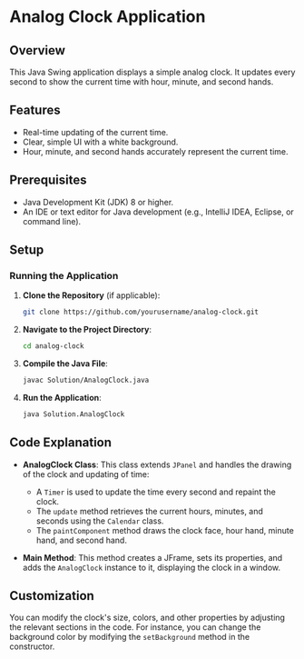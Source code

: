 # Analog Clock Application

## Overview
This Java Swing application displays a simple analog clock. It updates every second to show the current time with hour, minute, and second hands.

## Features
- Real-time updating of the current time.
- Clear, simple UI with a white background.
- Hour, minute, and second hands accurately represent the current time.

## Prerequisites
- Java Development Kit (JDK) 8 or higher.
- An IDE or text editor for Java development (e.g., IntelliJ IDEA, Eclipse, or command line).

## Setup

### Running the Application
1. **Clone the Repository** (if applicable):
   ```bash
   git clone https://github.com/yourusername/analog-clock.git
   ```

2. **Navigate to the Project Directory**:
   ```bash
   cd analog-clock
   ```

3. **Compile the Java File**:
   ```bash
   javac Solution/AnalogClock.java
   ```

4. **Run the Application**:
   ```bash
   java Solution.AnalogClock
   ```

## Code Explanation
- **AnalogClock Class**: This class extends `JPanel` and handles the drawing of the clock and updating of time:
  - A `Timer` is used to update the time every second and repaint the clock.
  - The `update` method retrieves the current hours, minutes, and seconds using the `Calendar` class.
  - The `paintComponent` method draws the clock face, hour hand, minute hand, and second hand.

- **Main Method**: This method creates a JFrame, sets its properties, and adds the `AnalogClock` instance to it, displaying the clock in a window.

## Customization
You can modify the clock's size, colors, and other properties by adjusting the relevant sections in the code. For instance, you can change the background color by modifying the `setBackground` method in the constructor.
